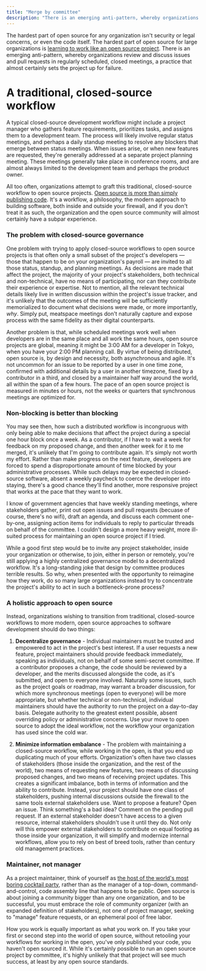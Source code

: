 ```yaml
---
title: "Merge by committee"
description: "There is an emerging anti-pattern, whereby organizations review and discuss issues and pull requests in regularly scheduled, closed meetings, a practice that almost certainly sets the project up for failure."
---
```


The hardest part of open source for any organization isn't security or legal concerns, or even the code itself. The hardest part of open source for large organizations is [learning to work like an open source project](http://ben.balter.com/2015/03/08/open-source-best-practices-internal-collaboration/). There is an emerging anti-pattern, whereby organizations review and discuss issues and pull requests in regularly scheduled, closed meetings, a practice that almost certainly sets the project up for failure.

# A traditional, closed-source workflow

A typical closed-source development workflow might include a project manager who gathers feature requirements, prioritizes tasks, and assigns them to a development team. The process will likely involve regular status meetings, and perhaps a daily standup meeting to resolve any blockers that emerge between status meetings. When issues arise, or when new features are requested, they're generally addressed at a separate project planning meeting. These meetings generally take place in conference rooms, and are almost always limited to the development team and perhaps the product owner.

All too often, organizations attempt to graft this traditional, closed-source workflow to open source projects. [Open source is more than simply publishing code](http://ben.balter.com/2014/09/29/source-disclosed-%E2%89%A0-open-source/). It's a workflow, a philosophy, the modern approach to building software, both inside and outside your firewall, and if you don't treat it as such, the organization and the open source community will almost certainly have a subpar experience.

### The problem with closed-source governance

One problem with trying to apply closed-source workflows to open source projects is that often only a small subset of the project's developers — those that happen to be on your organization's payroll — are invited to all those status, standup, and planning meetings. As decisions are made that affect the project, the majority of your project's stakeholders, both technical and non-technical, have no means of participating, nor can they contribute their experience or expertise. Not to mention, all the relevant technical details likely live in written discussion within the project's issue tracker, and it's unlikely that the outcomes of the meeting will be sufficiently memorialized to document what decisions were made, or more importantly, *why*. Simply put, meatspace meetings don't naturally capture and expose process with the same fidelity as their digital counterparts.

Another problem is that, while scheduled meetings work well when developers are in the same place and all work the same hours, open source projects are global, meaning it might be 3:00 AM for a developer in Tokyo, when you have your 2:00 PM planning call. By virtue of being distributed, open source is, by design and necessity, both asynchronous and agile. It's not uncommon for an issue to be reported by a user in one time zone, confirmed with additional details by a user in another timezone, fixed by a contributor in a third, and closed by a maintainer half way around the world, all within the span of a few hours. The pace of an open source project is measured in minutes or hours, not the weeks or quarters that synchronous meetings are optimized for.

### Non-blocking is better than blocking

You may see then, how such a distributed workflow is incongruous with only being able to make decisions that affect the project during a special one hour block once a week. As a contributor, if I have to wait a week for feedback on my proposed change, and then another week for it to me merged, it's unlikely that I'm going to contribute again. It's simply not worth my effort. Rather than make progress on the next feature, developers are forced to spend a disproportionate amount of time blocked by your administrative processes. While such delays may be expected in closed-source software, absent a weekly paycheck to coerce the developer into staying, there's a good chance they'll find another, more responsive project that works at the pace that they want to work.

I know of government agencies that have weekly standing meetings, where stakeholders gather, print out open issues and pull requests (becuase of course, there's no wifi), draft an agenda, and discuss each comment one-by-one, assigning action items for individuals to reply to particular threads on behalf of the committee. I couldn't design a more heavy weight, more ill-suited process for maintaining an open source project if I tried.

While a good first step would be to invite any project stakeholder, inside your organization or otherwise, to join, either in person or remotely, you're still applying a highly centralized governance model to a decentralized workflow. It's a long-standing joke that design by committee produces terrible results. So why, when presented with the opportunity to reimagine how they work, do so many large organizations instead try to concentrate the project's ability to act in such a bottleneck-prone process?

### A holistic approach to open source

Instead, organizations wishing to transition from traditional, closed-source workflows to more modern, open source approaches to software development should do two things:

1. **Decentralize governance** - Individual maintainers must be trusted and empowered to act in the project's best interest. If a user requests a new feature, project maintainers should provide feedback immediately, speaking as individuals, not on behalf of some semi-secret committee. If a contributor proposes a change, the code should be reviewed by a developer, and the merits discussed alongside the code, as it's submitted, and open to everyone involved. Naturally some issues, such as the project goals or roadmap, may warrant a broader discussion, for which more synchronous meetings (open to everyone) will be more appropriate, but whether technical or non-technical, individual maintainers should have the authority to run the project on a day-to-day basis. Delegate authority to the greatest extent possible, absent overriding policy or administrative concerns. Use your move to open source to adopt the ideal workflow, not the workflow your organization has used since the cold war.

2. **Minimize information embalance** - The problem with maintaining a closed-source workflow, while working in the open, is that you end up duplicating much of your efforts. Organization's often have two classes of stakeholders (those inside the organization, and the rest of the world), two means of requesting new features, two means of discussing proposed changes, and two means of  receiving project updates. This creates a significant imbalance, both in terms of information and the ability to contribute. Instead, your project should have one class of stakeholders, pushing internal discussions outside the firewall to the same tools external stakeholders use. Want to propose a feature? Open an issue. Think something's a bad idea? Comment on the pending pull request. If an external stakeholder doesn't have access to a given resource, internal stakeholders  shouldn't use it until they do. Not only will this empower external stakeholders to contribute on equal footing as those inside your organization, it will simplify and modernize internal workflows, allow you to rely on best of breed tools, rather than century old management practices.

### Maintainer, not manager

As a project maintainer, think of yourself as [the host of the world's most boring cocktail party](http://ben.balter.com/2015/03/17/open-source-best-practices-external-engagement/), rather than as the manager of a top-down, command-and-control, code assembly line that happens to be public. Open source is about joining a community bigger than any one organization, and to be successful, you must embrace the role of community organizer (with an expanded definition of stakeholders), not one of project manager, seeking to "manage" feature requests, or an ephemeral pool of free labor.

How you work is equally important as what you work on. If you take your first or second step into the world of open source, without retooling your workflows for working in the open, you've only published your code, you haven't open sourced it. While it's certainly possible to run an open source project by committee, it's highly unlikely that that project will see much success, at least by any open source standards.
